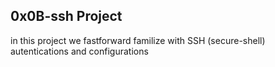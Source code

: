 ## 0x0B-ssh Project

in this project we fastforward familize with SSH (secure-shell) autentications and configurations

